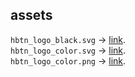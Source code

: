 ## assets

`hbtn_logo_black.svg` -> [link](https://raw.githubusercontent.com/coding-max/hbtn_config/main/assets/hbtn_logo_black.svg).  
`hbtn_logo_color.svg` -> [link](https://raw.githubusercontent.com/coding-max/hbtn_config/main/assets/hbtn_logo_color.svg).  
`hbtn_logo_color.png` -> [link](https://raw.githubusercontent.com/coding-max/hbtn_config/main/assets/hbtn_logo_color.png). 